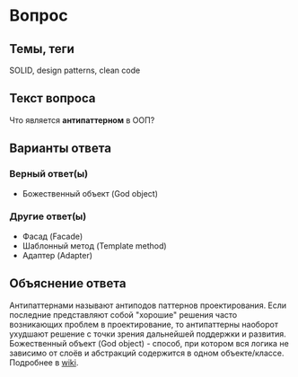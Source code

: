 # Вопрос

## Темы, теги

SOLID, design patterns, clean code

## Текст вопроса

Что является **антипаттерном** в ООП?

## Варианты ответа

### Верный ответ(ы)

* Божественный объект (God object)

### Другие ответ(ы)

* Фасад (Facade)
* Шаблонный метод (Template method)
* Адаптер (Adapter)

## Объяснение ответа

Антипаттернами называют антиподов паттернов проектирования. Если последние представляют собой "хорошие" решения часто возникающих проблем в проектирование, то антипаттерны наоборот ухудшают решение с точки зрения дальнейшей поддержки и развития. Божественный объект (God object) - способ, при котором вся логика не зависимо от слоёв и абстракций содержится в одном объекте/классе. Подробнее в [wiki](https://technical-excellence.ru/wiki/DesignPatterns).
